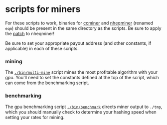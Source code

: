 # scripts for miners

For these scripts to work, binaries for
[ccminer](https://github.com/tpruvot/ccminer) and
[nheqminer](https://github.com/nicehash/nheqminer) (renamed `eqm`) should be
present in the same directory as the scripts. Be sure to apply the
[patch](./nheqminer_quit_on_eof.patch) to nheqminer!

Be sure to set your appropriate payout address (and other constants, if
applicable) in each of these scripts.

### mining

The [`./bin/multi-mine`](./bin/multi-mine) script mines the most profitable algorithm
with your gpu. You'll need to set the constants defined at the top of the
script, which can come from the benchmarking script.

### benchmarking

The gpu benchmarking script [`./bin/benchmark`](./bin/benchmark) directs
miner output to `./tmp`, which you should manually check to determine your
hashing speed when setting your rates for mining.
